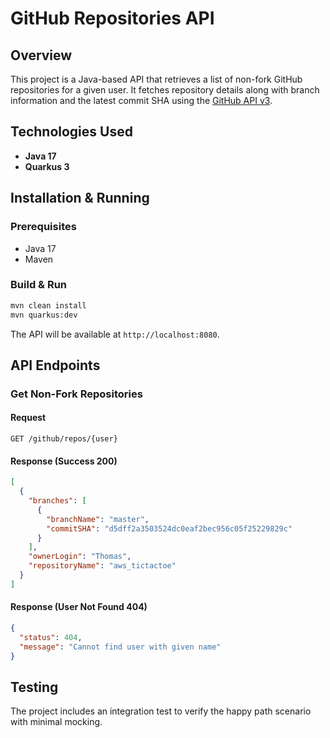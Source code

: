 # GitHub Repositories API

## Overview

This project is a Java-based API that retrieves a list of non-fork GitHub repositories for a given user. It fetches repository details along with branch information and the latest commit SHA using the [GitHub API v3](https://developer.github.com/v3).

## Technologies Used

- **Java 17**
- **Quarkus 3** 

## Installation & Running

### Prerequisites

- Java 17
- Maven

### Build & Run

```sh
mvn clean install
mvn quarkus:dev
```

The API will be available at `http://localhost:8080`.

## API Endpoints

### Get Non-Fork Repositories

#### Request

```http
GET /github/repos/{user}
```

#### Response (Success 200)

```json
[
  {
    "branches": [
      {
        "branchName": "master",
        "commitSHA": "d5dff2a3503524dc0eaf2bec956c05f25229829c"
      }
    ],
    "ownerLogin": "Thomas",
    "repositoryName": "aws_tictactoe"
  }
]
```

#### Response (User Not Found 404)

```json
{
  "status": 404,
  "message": "Cannot find user with given name"
}
```

## Testing

The project includes an integration test to verify the happy path scenario with minimal mocking.